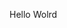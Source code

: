Hello Wolrd


















































































































































































































































































































































































































































































































































































































































































































































































































































































































































































































































































































































































































































































































































































































































































































































































































































































































































































































































































































































































































































































































































































































































































































